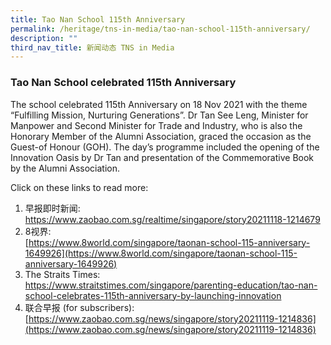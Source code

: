 ```yaml
---
title: Tao Nan School 115th Anniversary
permalink: /heritage/tns-in-media/tao-nan-school-115th-anniversary/
description: ""
third_nav_title: 新闻动态 TNS in Media
---
```

### Tao Nan School celebrated 115th Anniversary

The school celebrated 115th Anniversary on 18 Nov 2021 with the theme “Fulfilling Mission, Nurturing Generations”. Dr Tan See Leng, Minister for Manpower and Second Minister for Trade and Industry, who is also the Honorary Member of the Alumni Association, graced the occasion as the Guest-of Honour (GOH). The day’s programme included the opening of the Innovation Oasis by Dr Tan and presentation of the Commemorative Book by the Alumni Association.

Click on these links to read more:
1. 早报即时新闻:<br>[https://www.zaobao.com.sg/realtime/singapore/story20211118-1214679 ](https://www.zaobao.com.sg/realtime/singapore/story20211118-1214679 )
2. 8视界:<br> 
[https://www.8world.com/singapore/taonan-school-115-anniversary-1649926](https://www.8world.com/singapore/taonan-school-115-anniversary-1649926) 
3. The Straits Times: <br>
[https://www.straitstimes.com/singapore/parenting-education/tao-nan-school-celebrates-115th-anniversary-by-launching-innovation ](https://www.straitstimes.com/singapore/parenting-education/tao-nan-school-celebrates-115th-anniversary-by-launching-innovation )
4. 联合早报 (for subscribers):<br>
[https://www.zaobao.com.sg/news/singapore/story20211119-1214836](https://www.zaobao.com.sg/news/singapore/story20211119-1214836)